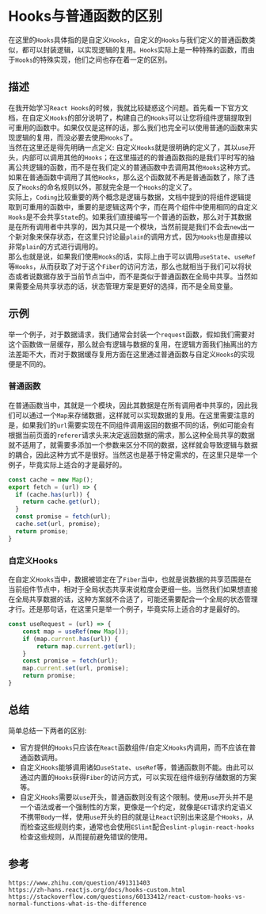 # Hooks与普通函数的区别
在这里的`Hooks`具体指的是自定义`Hooks`，自定义的`Hooks`与我们定义的普通函数类似，都可以封装逻辑，以实现逻辑的复用。`Hooks`实际上是一种特殊的函数，而由于`Hooks`的特殊实现，他们之间也存在着一定的区别。


## 描述
在我开始学习`React Hooks`的时候，我就比较疑惑这个问题。首先看一下官方文档，在自定义`Hooks`的部分说明了，构建自己的`Hooks`可以让您将组件逻辑提取到可重用的函数中。如果仅仅是这样的话，那么我们也完全可以使用普通的函数来实现逻辑的复用，而没必要去使用`Hooks`了。    
当然在这里还是得先明确一点定义: 自定义`Hooks`就是很明确的定义了，其以`use`开头，内部可以调用其他的`Hooks`；在这里描述的的普通函数指的是我们平时写的抽离公共逻辑的函数，而不是在我们定义的普通函数中去调用其他`Hooks`这种方式。如果在普通函数中调用了其他`Hooks`，那么这个函数就不再是普通函数了，除了违反了`Hooks`的命名规则以外，那就完全是一个`Hooks`的定义了。  
实际上，`Coding`比较重要的两个概念是逻辑与数据，文档中提到的将组件逻辑提取到可重用的函数中，重要的是逻辑这两个字，而在两个组件中使用相同的自定义`Hooks`是不会共享`State`的。如果我们直接编写一个普通的函数，那么对于其数据是在所有调用者中共享的，因为其只是一个模块，当然前提是我们不会去`new`出一个新对象来保存状态，在这里只讨论最`plain`的调用方式，因为`Hooks`也是直接以非常`plain`的方式进行调用的。  
那么也就是说，如果我们使用`Hooks`的话，实际上由于可以调用`useState`、`useRef`等`Hooks`，从而获取了对于这个`Fiber`的访问方法，那么也就相当于我们可以将状态或者说数据存放于当前节点当中，而不是类似于普通函数在全局中共享。当然如果需要全局共享状态的话，状态管理方案是更好的选择，而不是全局变量。

## 示例
举一个例子，对于数据请求，我们通常会封装一个`request`函数，假如我们需要对这个函数做一层缓存，那么就会有逻辑与数据的复用，在逻辑方面我们抽离出的方法差距不大，而对于数据缓存复用方面在这里通过普通函数与自定义`Hooks`的实现便是不同的。

### 普通函数
在普通函数当中，其就是一个模块，因此其数据是在所有调用者中共享的，因此我们可以通过一个`Map`来存储数据，这样就可以实现数据的复用。在这里需要注意的是，如果我们的`url`需要实现在不同组件调用返回的数据不同的话，例如可能会有根据当前页面的`referer`请求头来决定返回数据的需求，那么这种全局共享的数据就不适用了，就需要多添加一个参数来区分不同的数据，这样就会导致逻辑与数据的耦合，因此这种方式不是很好。当然这也是基于特定需求的，在这里只是举一个例子，毕竟实际上适合的才是最好的。  

```js
const cache = new Map();
export fetch = (url) => {
  if (cache.has(url)) {
    return cache.get(url);
  }
  const promise = fetch(url);
  cache.set(url, promise);
  return promise;
}
```

### 自定义Hooks
在自定义`Hooks`当中，数据被锁定在了`Fiber`当中，也就是说数据的共享范围是在当前组件节点中，相对于全局状态共享来说粒度会更细一些。当然我们如果想直接在全局共享数据的话，这种方案就不合适了，可能还需要配合一个全局的状态管理才行。还是那句话，在这里只是举一个例子，毕竟实际上适合的才是最好的。  

```js
const useRequest = (url) => {
    const map = useRef(new Map());
    if (map.current.has(url)) {
        return map.current.get(url);
    }
    const promise = fetch(url);
    map.current.set(url, promise);
    return promise;
}
```

## 总结
简单总结一下两者的区别: 
* 官方提供的`Hooks`只应该在`React`函数组件/自定义`Hooks`内调用，而不应该在普通函数调用。
* 自定义`Hooks`能够调用诸如`useState`、`useRef`等，普通函数则不能。由此可以通过内置的`Hooks`获得`Fiber`的访问方式，可以实现在组件级别存储数据的方案等。
* 自定义`Hooks`需要以`use`开头，普通函数则没有这个限制。使用`use`开头并不是一个语法或者一个强制性的方案，更像是一个约定，就像是`GET`请求约定语义不携带`Body`一样，使用`use`开头的目的就是让`React`识别出来这是个`Hooks`，从而检查这些规则约束，通常也会使用`ESlint`配合`eslint-plugin-react-hooks`检查这些规则，从而提前避免错误的使用。



## 参考

```
https://www.zhihu.com/question/491311403
https://zh-hans.reactjs.org/docs/hooks-custom.html
https://stackoverflow.com/questions/60133412/react-custom-hooks-vs-normal-functions-what-is-the-difference
```

